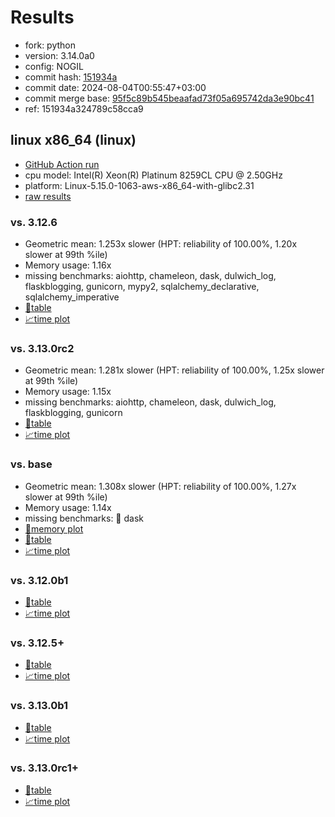 # Results

- fork: python
- version: 3.14.0a0
- config: NOGIL
- commit hash: [151934a](https://github.com/python/cpython/commit/151934a)
- commit date: 2024-08-04T00:55:47+03:00
- commit merge base: [95f5c89b545beaafad73f05a695742da3e90bc41](https://github.com/python/cpython/commit/95f5c89b545beaafad73f05a695742da3e90bc41)
- ref: 151934a324789c58cca9

## linux x86_64 (linux)

- [GitHub Action run](https://github.com/facebookexperimental/free-threading-benchmarking/actions/runs/10231897633)
- cpu model: Intel(R) Xeon(R) Platinum 8259CL CPU @ 2.50GHz
- platform: Linux-5.15.0-1063-aws-x86_64-with-glibc2.31
- [raw results](bm-20240804-linux-x86_64-python-151934a324789c58cca9-3.14.0a0-151934a.json)

### vs. 3.12.6

- Geometric mean: 1.253x slower (HPT: reliability of 100.00%, 1.20x slower at 99th %ile)
- Memory usage: 1.16x
- missing benchmarks: aiohttp, chameleon, dask, dulwich_log, flaskblogging, gunicorn, mypy2, sqlalchemy_declarative, sqlalchemy_imperative
- [📄table](bm-20240804-linux-x86_64-python-151934a324789c58cca9-3.14.0a0-151934a-vs-3.12.6.md)
- [📈time plot](bm-20240804-linux-x86_64-python-151934a324789c58cca9-3.14.0a0-151934a-vs-3.12.6.svg)

### vs. 3.13.0rc2

- Geometric mean: 1.281x slower (HPT: reliability of 100.00%, 1.25x slower at 99th %ile)
- Memory usage: 1.15x
- missing benchmarks: aiohttp, chameleon, dask, dulwich_log, flaskblogging, gunicorn
- [📄table](bm-20240804-linux-x86_64-python-151934a324789c58cca9-3.14.0a0-151934a-vs-3.13.0rc2.md)
- [📈time plot](bm-20240804-linux-x86_64-python-151934a324789c58cca9-3.14.0a0-151934a-vs-3.13.0rc2.svg)

### vs. base

- Geometric mean: 1.308x slower (HPT: reliability of 100.00%, 1.27x slower at 99th %ile)
- Memory usage: 1.14x
- missing benchmarks: 🔴 dask
- [🧠memory plot](bm-20240804-linux-x86_64-python-151934a324789c58cca9-3.14.0a0-151934a-vs-base-mem.svg)
- [📄table](bm-20240804-linux-x86_64-python-151934a324789c58cca9-3.14.0a0-151934a-vs-base.md)
- [📈time plot](bm-20240804-linux-x86_64-python-151934a324789c58cca9-3.14.0a0-151934a-vs-base.svg)

### vs. 3.12.0b1

- [📄table](bm-20240804-linux-x86_64-python-151934a324789c58cca9-3.14.0a0-151934a-vs-3.12.0b1.md)
- [📈time plot](bm-20240804-linux-x86_64-python-151934a324789c58cca9-3.14.0a0-151934a-vs-3.12.0b1.svg)

### vs. 3.12.5+

- [📄table](bm-20240804-linux-x86_64-python-151934a324789c58cca9-3.14.0a0-151934a-vs-3.12.5%2B.md)
- [📈time plot](bm-20240804-linux-x86_64-python-151934a324789c58cca9-3.14.0a0-151934a-vs-3.12.5%2B.svg)

### vs. 3.13.0b1

- [📄table](bm-20240804-linux-x86_64-python-151934a324789c58cca9-3.14.0a0-151934a-vs-3.13.0b1.md)
- [📈time plot](bm-20240804-linux-x86_64-python-151934a324789c58cca9-3.14.0a0-151934a-vs-3.13.0b1.svg)

### vs. 3.13.0rc1+

- [📄table](bm-20240804-linux-x86_64-python-151934a324789c58cca9-3.14.0a0-151934a-vs-3.13.0rc1%2B.md)
- [📈time plot](bm-20240804-linux-x86_64-python-151934a324789c58cca9-3.14.0a0-151934a-vs-3.13.0rc1%2B.svg)

